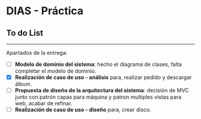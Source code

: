 # DIAS - Práctica

## To do List
---

Apartados de la entrega:
- [ ] **Modelo de dominio del sistema**: hecho el diagrama de clases, falta completar el modelo de dominio. 
- [x] **Realización de caso de uso - análisis** para, realizar pedido y descargar álbum.
- [ ] **Propuesta de diseño de la arquitectura del sistema**: decisión de MVC junto con patrón capas para máquina y patron multiples vistas para web, acabar de refinar. 
- [ ] **Realización de caso de uso - diseño** para, crear disco. 
